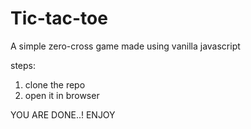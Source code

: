 # Tic-tac-toe

A simple zero-cross game made using vanilla javascript

steps:
1. clone the repo
2. open it in browser

YOU ARE DONE..! ENJOY
